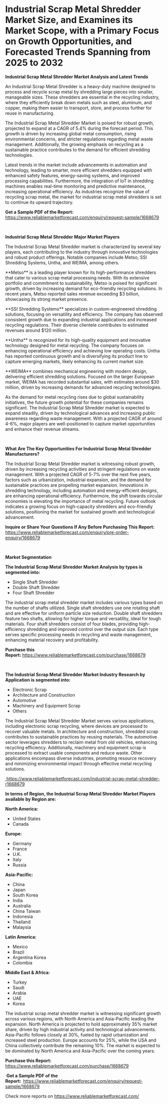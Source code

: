 <p><h1>Industrial Scrap Metal Shredder Market Size, and Examines its Market Scope, with a Primary Focus on Growth Opportunities, and Forecasted Trends Spanning from 2025 to 2032</h1></p><p><strong>Industrial Scrap Metal Shredder Market Analysis and Latest Trends</strong></p>
<p><p>An Industrial Scrap Metal Shredder is a heavy-duty machine designed to process and recycle scrap metal by shredding large pieces into smaller, manageable sizes. These shredders are essential in the recycling industry, where they efficiently break down metals such as steel, aluminum, and copper, making them easier to transport, store, and process further for reuse in manufacturing.</p><p>The Industrial Scrap Metal Shredder Market is poised for robust growth, projected to expand at a CAGR of 5.4% during the forecast period. This growth is driven by increasing global metal consumption, rising environmental concerns, and stricter regulations regarding metal waste management. Additionally, the growing emphasis on recycling as a sustainable practice contributes to the demand for efficient shredding technologies.</p><p>Latest trends in the market include advancements in automation and technology, leading to smarter, more efficient shredders equipped with enhanced safety features, energy-saving systems, and improved processing capabilities. Furthermore, the integration of IoT in shredding machines enables real-time monitoring and predictive maintenance, increasing operational efficiency. As industries recognize the value of recycling scrap metal, the market for industrial scrap metal shredders is set to continue its upward trajectory.</p></p>
<p><strong>Get a Sample PDF of the Report:&nbsp;</strong> <a href="https://www.reliablemarketforecast.com/enquiry/request-sample/1668679?utm_campaign=3089&utm_medium=2&utm_source=Github&utm_content=ia&utm_term=10042025&utm_id=industrial-scrap-metal-shredder">https://www.reliablemarketforecast.com/enquiry/request-sample/1668679</a></p>
<p>&nbsp;</p>
<p><strong>Industrial Scrap Metal Shredder Major Market Players</strong></p>
<p><p>The Industrial Scrap Metal Shredder market is characterized by several key players, each contributing to the industry through innovative technologies and robust product offerings. Notable companies include Metso, SSI Shredding Systems, Untha, and WEIMA, among others.</p><p>**Metso** is a leading player known for its high-performance shredders that cater to various scrap metal processing needs. With its extensive portfolio and commitment to sustainability, Metso is poised for significant growth, driven by increasing demand for eco-friendly recycling solutions. In recent years, Metso reported sales revenue exceeding $3 billion, showcasing its strong market presence.</p><p>**SSI Shredding Systems** specializes in custom-engineered shredding solutions, focusing on versatility and efficiency. The company has observed consistent growth due to expanding industrial applications and increased recycling regulations. Their diverse clientele contributes to estimated revenues around $120 million.</p><p>**Untha** is recognized for its high-quality equipment and innovative technology designed for metal recycling. The company focuses on enhancing operational efficiency and achieving low operating costs. Untha has reported continuous growth and is diversifying its product line to capture emerging markets, likely enhancing its current market size.</p><p>**WEIMA** combines mechanical engineering with modern design, delivering efficient shredding solutions. Focused on the larger European market, WEIMA has recorded substantial sales, with estimates around $30 million, driven by increasing demands for advanced recycling technologies.</p><p>As the demand for metal recycling rises due to global sustainability initiatives, the future growth potential for these companies remains significant. The Industrial Scrap Metal Shredder market is expected to expand steadily, driven by technological advances and increasing public awareness regarding waste management. With a projected CAGR of around 4-6%, major players are well-positioned to capture market opportunities and enhance their revenue streams.</p></p>
<p>&nbsp;</p>
<p><strong>What Are The Key Opportunities For Industrial Scrap Metal Shredder Manufacturers?</strong></p>
<p><p>The Industrial Scrap Metal Shredder market is witnessing robust growth, driven by increasing recycling activities and stringent regulations on waste management. With a projected CAGR of 5-7% over the next five years, factors such as urbanization, industrial expansion, and the demand for sustainable practices are propelling market expansion. Innovations in shredding technology, including automation and energy-efficient designs, are enhancing operational efficiency. Furthermore, the shift towards circular economies is elevating the importance of metal recycling. Future outlook indicates a growing focus on high-capacity shredders and eco-friendly solutions, positioning the market for sustained growth and technological advancement.</p></p>
<p><strong>Inquire or Share Your Questions If Any Before Purchasing This Report:</strong> <a href="https://www.reliablemarketforecast.com/enquiry/pre-order-enquiry/1668679?utm_campaign=3089&utm_medium=2&utm_source=Github&utm_content=ia&utm_term=10042025&utm_id=industrial-scrap-metal-shredder">https://www.reliablemarketforecast.com/enquiry/pre-order-enquiry/1668679</a></p>
<p>&nbsp;</p>
<p><strong>Market Segmentation</strong></p>
<p><strong>The Industrial Scrap Metal Shredder Market Analysis by types is segmented into:</strong></p>
<p><ul><li>Single Shaft Shredder</li><li>Double Shaft Shredder</li><li>Four Shaft Shredder</li></ul></p>
<p><p>The industrial scrap metal shredder market includes various types based on the number of shafts utilized. Single shaft shredders use one rotating shaft and are effective for uniform particle size reduction. Double shaft shredders feature two shafts, allowing for higher torque and versatility, ideal for tough materials. Four shaft shredders consist of four blades, providing high-efficiency shredding and improved control over the output size. Each type serves specific processing needs in recycling and waste management, enhancing material recovery and profitability.</p></p>
<p><strong>Purchase this Report:&nbsp;</strong><a href="https://www.reliablemarketforecast.com/purchase/1668679?utm_campaign=3089&utm_medium=2&utm_source=Github&utm_content=ia&utm_term=10042025&utm_id=industrial-scrap-metal-shredder">https://www.reliablemarketforecast.com/purchase/1668679</a></p>
<p>&nbsp;</p>
<p><strong>The Industrial Scrap Metal Shredder Market Industry Research by Application is segmented into:</strong></p>
<p><ul><li>Electronic Scrap</li><li>Architecture and Construction</li><li>Automotive</li><li>Machinery and Equipment Scrap</li><li>Others</li></ul></p>
<p><p>The Industrial Scrap Metal Shredder Market serves various applications, including electronic scrap recycling, where devices are processed to recover valuable metals. In architecture and construction, shredded scrap contributes to sustainable practices by reusing materials. The automotive sector leverages shredders to reclaim metal from old vehicles, enhancing recycling efficiency. Additionally, machinery and equipment scrap is processed to extract usable components and reduce waste. Other applications encompass diverse industries, promoting resource recovery and minimizing environmental impact through effective metal recycling solutions.</p></p>
<p><a href="https://www.reliablemarketforecast.com/industrial-scrap-metal-shredder-r1668679?utm_campaign=3089&utm_medium=2&utm_source=Github&utm_content=ia&utm_term=10042025&utm_id=industrial-scrap-metal-shredder">&nbsp;https://www.reliablemarketforecast.com/industrial-scrap-metal-shredder-r1668679</a></p>
<p><strong>In terms of Region, the Industrial Scrap Metal Shredder Market Players available by Region are:</strong></p>
<p>
    <p> <strong> North America: </strong>
        <ul>
            <li>United States</li>
            <li>Canada</li>
        </ul>
        </p> 
    <p> <strong> Europe: </strong>
        <ul>
            <li>Germany</li>
            <li>France</li>
            <li>U.K.</li>
            <li>Italy</li>
            <li>Russia</li>
        </ul>
        </p> 
    <p> <strong> Asia-Pacific: </strong>
        <ul>
            <li>China</li>
            <li>Japan</li>
            <li>South Korea</li>
            <li>India</li>
            <li>Australia</li>
            <li>China Taiwan</li>
            <li>Indonesia</li>
            <li>Thailand</li>
            <li>Malaysia</li>
        </ul>
        </p> 
    <p> <strong> Latin America: </strong>
        <ul>
            <li>Mexico</li>
            <li>Brazil</li>
            <li>Argentina Korea</li>
            <li>Colombia</li>
        </ul>
        </p> 
    <p> <strong> Middle East & Africa: </strong>
        <ul>
            <li>Turkey</li>
            <li>Saudi</li>
            <li>Arabia</li>
            <li>UAE</li>
            <li>Korea</li>
        </ul>
    </p>
    </p>
<p><p>The industrial scrap metal shredder market is witnessing significant growth across various regions, with North America and Asia-Pacific leading the expansion. North America is projected to hold approximately 35% market share, driven by high industrial activity and technological advancements. Asia-Pacific follows closely at 30%, fueled by rapid urbanization and increased steel production. Europe accounts for 25%, while the USA and China collectively contribute the remaining 10%. The market is expected to be dominated by North America and Asia-Pacific over the coming years.</p></p>
<p><strong>Purchase this Report: </strong><a href="https://www.reliablemarketforecast.com/purchase/1668679?utm_campaign=3089&utm_medium=2&utm_source=Github&utm_content=ia&utm_term=10042025&utm_id=industrial-scrap-metal-shredder">https://www.reliablemarketforecast.com/purchase/1668679</a></p>
<p>&nbsp;<strong>Get a Sample PDF of the Report:&nbsp;&nbsp;</strong><a href="https://www.reliablemarketforecast.com/enquiry/request-sample/1668679?utm_campaign=3089&utm_medium=2&utm_source=Github&utm_content=ia&utm_term=10042025&utm_id=industrial-scrap-metal-shredder">https://www.reliablemarketforecast.com/enquiry/request-sample/1668679</a></p>
<p><strong></strong></p>
<p>Check more reports on <a href="https://www.reliablemarketforecast.com/?utm_campaign=3089&utm_medium=2&utm_source=Github&utm_content=ia&utm_term=10042025&utm_id=industrial-scrap-metal-shredder">https://www.reliablemarketforecast.com/</a></p>